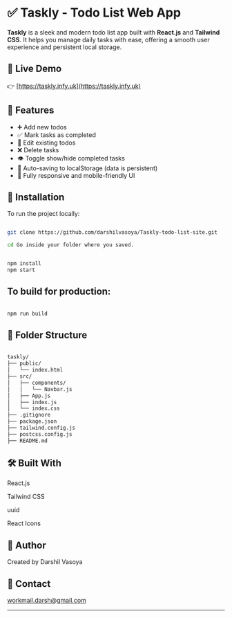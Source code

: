 # ✅ Taskly - Todo List Web App

**Taskly** is a sleek and modern todo list app built with **React.js** and **Tailwind CSS**. It helps you manage daily tasks with ease, offering a smooth user experience and persistent local storage.

## 🔗 Live Demo

👉 [https://taskly.infy.uk](https://taskly.infy.uk)

## 📜 Features

- ➕ Add new todos  
- ✅ Mark tasks as completed  
- 📝 Edit existing todos  
- ❌ Delete tasks  
- 👁️ Toggle show/hide completed tasks  
- 💾 Auto-saving to localStorage (data is persistent)  
- 📱 Fully responsive and mobile-friendly UI  

## 🚀 Installation

To run the project locally:

```bash

git clone https://github.com/darshilvasoya/Taskly-todo-list-site.git

```
```bash
cd Go inside your folder where you saved.

```

```bash

npm install
npm start

```

## To build for production:
```bash

npm run build

```

## 📁 Folder Structure

```bash

taskly/
├── public/
│   └── index.html
├── src/
│   ├── components/
│   │   └── Navbar.js
│   ├── App.js
│   ├── index.js
│   └── index.css
├── .gitignore
├── package.json
├── tailwind.config.js
├── postcss.config.js
├── README.md

```

## 🛠 Built With

React.js

Tailwind CSS

uuid

React Icons

## 🙌 Author
Created by Darshil Vasoya

## 📩 Contact

workmail.darsh@gmail.com

---
